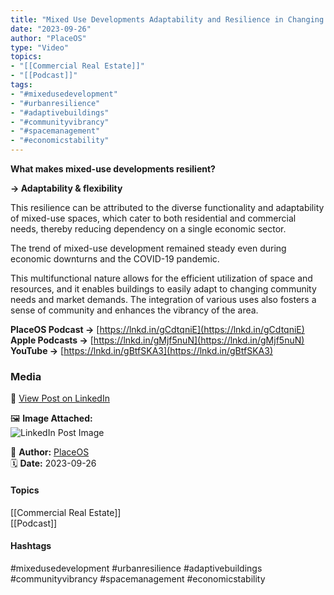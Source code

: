 ```yaml
---
title: "Mixed Use Developments Adaptability and Resilience in Changing Markets"  
date: "2023-09-26"  
author: "PlaceOS"  
type: "Video"  
topics:  
- "[[Commercial Real Estate]]"  
- "[[Podcast]]"   
tags:  
- "#mixedusedevelopment"  
- "#urbanresilience"  
- "#adaptivebuildings"  
- "#communityvibrancy"  
- "#spacemanagement"  
- "#economicstability"  
---
```



**What makes mixed-use developments resilient?**

**→ Adaptability & flexibility**

This resilience can be attributed to the diverse functionality and adaptability of mixed-use spaces, which cater to both residential and commercial needs, thereby reducing dependency on a single economic sector.

The trend of mixed-use development remained steady even during economic downturns and the COVID-19 pandemic.

This multifunctional nature allows for the efficient utilization of space and resources, and it enables buildings to easily adapt to changing community needs and market demands. The integration of various uses also fosters a sense of community and enhances the vibrancy of the area.

**PlaceOS Podcast →** [https://lnkd.in/gCdtqniE](https://lnkd.in/gCdtqniE)  
**Apple Podcasts →** [https://lnkd.in/gMjf5nuN](https://lnkd.in/gMjf5nuN)  
**YouTube →** [https://lnkd.in/gBtfSKA3](https://lnkd.in/gBtfSKA3)

### Media

🔗 [View Post on LinkedIn](https://www.linkedin.com/feed/update/urn:li:activity:7112283126113947648)  
  
🖼 **Image Attached:**  
![LinkedIn Post Image](https://media.licdn.com/dms/image/v2/D4E05AQFRHVmHqa5R-Q/videocover-high/videocover-high/0/1695699443925?e=1742263200&v=beta&t=SOC0TqTECTOxpR5p1Utx84uT6CbIU5Q4SBOa1Hdo20k)  
  
👤 **Author:** [PlaceOS](https://www.linkedin.com/in/jonathanmcfarlane/)  
🗓️ **Date:** 2023-09-26

#### Topics

[[Commercial Real Estate]]  
[[Podcast]]  

#### Hashtags

#mixedusedevelopment #urbanresilience #adaptivebuildings #communityvibrancy #spacemanagement #economicstability